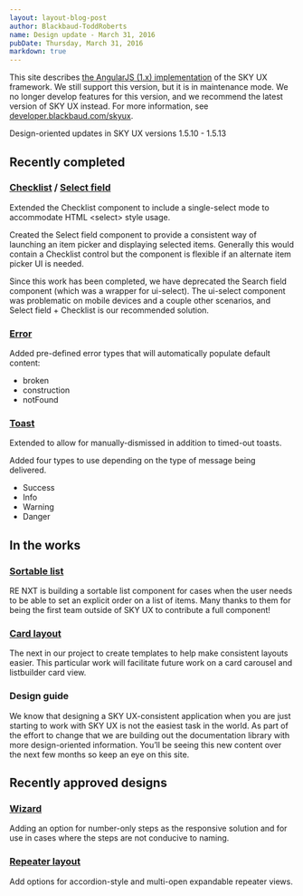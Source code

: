 ```yaml
---
layout: layout-blog-post
author: Blackbaud-ToddRoberts
name: Design update - March 31, 2016
pubDate: Thursday, March 31, 2016
markdown: true
---
```


<bb-alert bb-alert-type="warning">This site describes <a href="https://angularjs.org/">the AngularJS (1.x) implementation</a> of the SKY UX framework. We still support this version, but it is in maintenance mode. We no longer develop features for this version, and we recommend the latest version of SKY UX instead. For more information, see <a href="https://developer.blackbaud.com/skyux">developer.blackbaud.com/skyux</a>.</bb-alert>


Design-oriented updates in SKY UX versions 1.5.10 - 1.5.13

<!-- more -->

## Recently completed

### [Checklist](http://skyux.developer.blackbaud.com/components/checklist/) / [Select field](http://skyux.developer.blackbaud.com/components/selectfield/)
Extended the Checklist component to include a single-select mode to accommodate HTML &lt;select&gt; style usage.

Created the Select field component to provide a consistent way of launching an item picker and displaying selected items. Generally this would contain a Checklist control but the component is flexible if an alternate item picker UI is needed.

Since this work has been completed, we have deprecated the Search field component (which was a wrapper for ui-select). The ui-select component was problematic on mobile devices and a couple other scenarios, and Select field + Checklist is our recommended solution.

### [Error](http://skyux.developer.blackbaud.com/components/error/)
Added pre-defined error types that will automatically populate default content:
* broken
* construction
* notFound

### [Toast](http://skyux.developer.blackbaud.com/components/toast/)
Extended to allow for manually-dismissed in addition to timed-out toasts. 

Added four types to use depending on the type of message being delivered.
* Success
* Info
* Warning
* Danger 

## In the works

### [Sortable list](https://github.com/blackbaud/skyux/issues/330)
RE NXT is building a sortable list component for cases when the user needs to be able to set an explicit order on a list of items. Many thanks to them for being the first team outside of SKY UX to contribute a full component! 

### [Card layout](https://github.com/blackbaud/skyux/issues/286)
The next in our project to create templates to help make consistent layouts easier. This particular work will facilitate future work on a card carousel and listbuilder card view.

### Design guide
We know that designing a SKY UX-consistent application when you are just starting to work with SKY UX is not the easiest task in the world. As part of the effort to change that we are building out the documentation library with more design-oriented information. You’ll be seeing this new content over the next few months so keep an eye on this site.

## Recently approved designs

### [Wizard](https://github.com/blackbaud/skyux/issues/360)
Adding an option for number-only steps as the responsive solution and for use in cases where the steps are not conducive to naming. 

### [Repeater layout](https://github.com/blackbaud/skyux/issues/124)
Add options for accordion-style and multi-open expandable repeater views.
